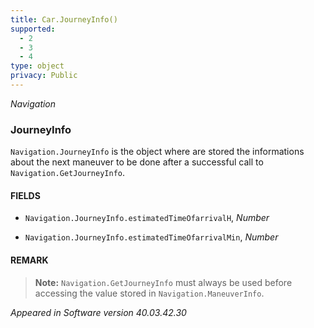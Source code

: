 ```yaml
---
title: Car.JourneyInfo()
supported:
  - 2
  - 3
  - 4
type: object
privacy: Public
---
```


*Navigation*

### JourneyInfo

`Navigation.JourneyInfo` is the object where are stored the informations about the next maneuver to be done after a successful call to `Navigation.GetJourneyInfo`.

#### FIELDS

- `Navigation.JourneyInfo.estimatedTimeOfarrivalH`, *Number*

- `Navigation.JourneyInfo.estimatedTimeOfarrivalMin`, *Number*

#### REMARK

>**Note:** `Navigation.GetJourneyInfo` must always be used before accessing the value stored in `Navigation.ManeuverInfo`.

*Appeared in Software version 40.03.42.30*